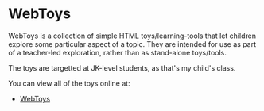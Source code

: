 WebToys
=======

WebToys is a collection of simple HTML toys/learning-tools
that let children explore some particular aspect of a topic.
They are intended for use as part of a teacher-led exploration,
rather than as stand-alone toys/tools.

The toys are targetted at JK-level students, as that's my child's
class.

You can view all of the toys online at:

- [WebToys](http://webtoys.vrplumber.com/)
